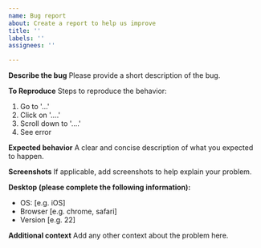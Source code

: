 ```yaml
---
name: Bug report
about: Create a report to help us improve
title: ''
labels: ''
assignees: ''

---
```


<!--
Thank you for taking the time to file an issue, we highly appreciate your contribution.

Before you go ahead, please make sure that the issue has not been reported already.
For support questions, please head over to our [Discord](http://near.chat/) or ask on [StackOverflow](https://stackoverflow.com/search?q=nearprotocol).
-->

**Describe the bug**
Please provide a short description of the bug.

**To Reproduce**
Steps to reproduce the behavior:
1. Go to '...'
2. Click on '....'
3. Scroll down to '....'
4. See error

**Expected behavior**
A clear and concise description of what you expected to happen.

**Screenshots**
If applicable, add screenshots to help explain your problem.

**Desktop (please complete the following information):**
 - OS: [e.g. iOS]
 - Browser [e.g. chrome, safari]
 - Version [e.g. 22]

**Additional context**
Add any other context about the problem here.
